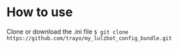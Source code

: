 # How to use

Clone or download the .ini file
`$ git clone https://github.com/trayo/my_lulzbot_config_bundle.git`

